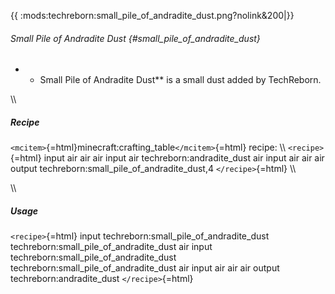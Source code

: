 {{ :mods:techreborn:small_pile_of_andradite_dust.png?nolink&200\|}}

###### Small Pile of Andradite Dust {#small_pile_of_andradite_dust}

-   -   Small Pile of Andradite Dust\*\* is a small dust added by
        TechReborn.

\\\\

##### Recipe

`<mcitem>`{=html}minecraft:crafting_table`</mcitem>`{=html} recipe: \\\\
`<recipe>`{=html} input air air air input air techreborn:andradite_dust
air input air air air output techreborn:small_pile_of_andradite_dust,4
`</recipe>`{=html} \\\\

\\\\

##### Usage

`<recipe>`{=html} input techreborn:small_pile_of_andradite_dust
techreborn:small_pile_of_andradite_dust air input
techreborn:small_pile_of_andradite_dust
techreborn:small_pile_of_andradite_dust air input air air air output
techreborn:andradite_dust `</recipe>`{=html}
